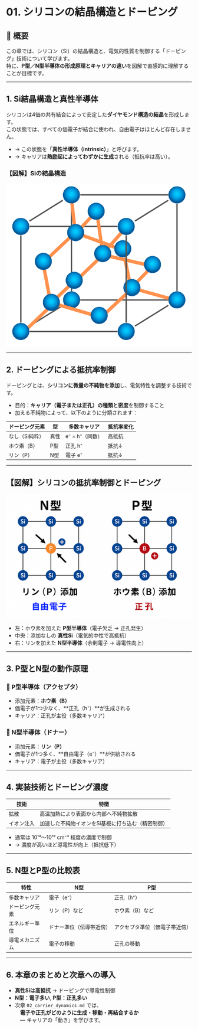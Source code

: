 # 01. シリコンの結晶構造とドーピング

## 📘 概要

この章では、シリコン（Si）の結晶構造と、電気的性質を制御する「ドーピング」技術について学びます。  
特に、**P型／N型半導体の形成原理とキャリアの違い**を図解で直感的に理解することが目標です。

---

## 1. Si結晶構造と真性半導体

シリコンは4価の共有結合によって安定した**ダイヤモンド構造の結晶**を形成します。  
この状態では、すべての価電子が結合に使われ、自由電子はほとんど存在しません。

- → この状態を「**真性半導体（intrinsic）**」と呼びます。
- → キャリアは**熱励起によってわずかに生成**される（抵抗率は高い）。

### 【図解】Siの結晶構造  
![Si Crystal Lattice](imgs/si_crystal_lattice.png)

---

## 2. ドーピングによる抵抗率制御

ドーピングとは、**シリコンに微量の不純物を添加**し、電気特性を調整する技術です。

- 目的：**キャリア（電子または正孔）の種類と密度**を制御すること
- 加える不純物によって、以下のように分類されます：

| ドーピング元素 | 型 | 多数キャリア | 抵抗率変化 |
|----------------|----|---------------|-------------|
| なし（Si純粋） | 真性 | e⁻ = h⁺（同数）| 高抵抗 |
| ホウ素（B）     | P型 | 正孔 h⁺        | 抵抗↓ |
| リン（P）       | N型 | 電子 e⁻        | 抵抗↓ |

---

## 【図解】シリコンの抵抗率制御とドーピング  
![Si Doping Comparison](imgs/si_doping_comparison.png)

- 左：ホウ素を加えた **P型半導体**（電子欠乏 → 正孔発生）  
- 中央：添加なしの **真性Si**（電気的中性で高抵抗）  
- 右：リンを加えた **N型半導体**（余剰電子 → 導電性向上）

---

## 3. P型とN型の動作原理

### 🔹 P型半導体（アクセプタ）

- 添加元素：**ホウ素（B）**  
- 価電子が1つ少なく、**正孔（h⁺）**が生成される
- キャリア：正孔が主役（多数キャリア）

### 🔹 N型半導体（ドナー）

- 添加元素：**リン（P）**  
- 価電子が1つ多く、**自由電子（e⁻）**が供給される
- キャリア：電子が主役（多数キャリア）

---

## 4. 実装技術とドーピング濃度

| 技術      | 特徴 |
|-----------|------|
| 拡散      | 高温加熱により表面から内部へ不純物拡散 |
| イオン注入 | 加速した不純物イオンをSi基板に打ち込む（精密制御） |

- 通常は 10¹⁴〜10¹⁸ cm⁻³ 程度の濃度で制御
- → 濃度が高いほど導電性が向上（抵抗低下）

---

## 5. N型とP型の比較表

| 特性         | N型                 | P型                   |
|--------------|---------------------|------------------------|
| 多数キャリア | 電子（e⁻）          | 正孔（h⁺）            |
| ドーピング元素 | リン（P）など        | ホウ素（B）など        |
| エネルギー準位 | ドナー準位（伝導帯近傍）| アクセプタ準位（価電子帯近傍） |
| 導電メカニズム | 電子の移動          | 正孔の移動            |

---

## 6. 本章のまとめと次章への導入

- **真性Siは高抵抗** → ドーピングで導電性制御
- **N型：電子多い**, **P型：正孔多い**  
- 次章 `02_carrier_dynamics.md` では、  
　**電子や正孔がどのように生成・移動・再結合するか**  
　— キャリアの「動き」を学びます。
